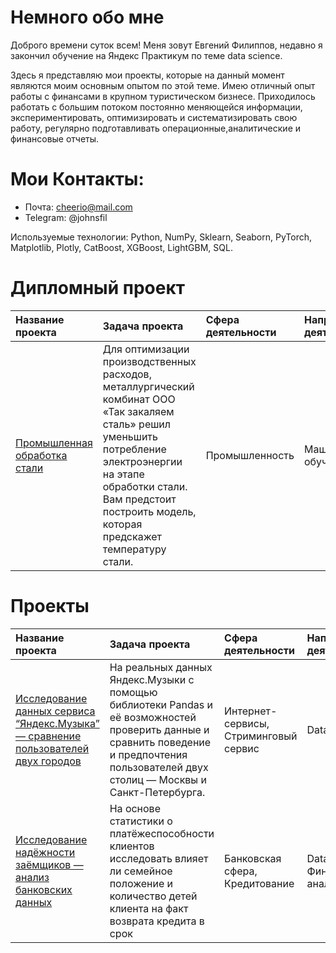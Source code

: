 # Немного обо мне
Доброго времени суток всем! Меня зовут Евгений Филиппов, недавно я закончил обучение на Яндекс Практикум по теме data scienсe. 

Здесь я представляю мои проекты,
которые на данный момент являются моим основным опытом по этой теме. Имею отличный опыт работы с финансами в крупном туристическом бизнесе.
Приходилось работать с большим потоком постоянно меняющейся информации, экспериментировать, оптимизировать и систематизировать свою работу, регулярно подготавливать операционные,аналитические и финансовые отчеты.

# Мои Контакты:

 - Почта: cheerio@mail.com
 - Telegram: @johnsfil


Используемые технологии: Python, NumPy, Sklearn, Seaborn, PyTorch, Matplotlib, Plotly, CatBoost, XGBoost, LightGBM, SQL.


# Дипломный проект

 | Название проекта | Задача проекта | Сфера деятельности | Направление деятельности | Навыки и инструменты |
| :-----------| :----------- | :----------- |  :----------- |  :----------- |
| [Промышленная обработка стали](https://github.com/Filruru/YP_projects/tree/78ea5525e46acbf9392cbfa48668bf97a1ff9149/P14_steeel_producrion) |Для оптимизации производственных расходов, металлургический комбинат ООО «Так закаляем сталь» решил уменьшить потребление электроэнергии на этапе обработки стали. Вам предстоит построить модель, которая предскажет температуру стали.|Промышленность|Машинное обучение|Python,Pandas,Matplotlib, Seaborn, NumPy, Sklearn, CatBoost, LightGBM, исследовательский анализ


# Проекты 

 | Название проекта | Задача проекта | Сфера деятельности | Направление деятельности | Навыки и инструменты |
| :-----------| :----------- | :----------- |  :----------- |  :----------- |
| [Исследование данных сервиса “Яндекс.Музыка” — сравнение пользователей двух городов](https://github.com/Filruru/YP_projects/tree/f44ec0eaa78871e1fda2db01f273ccf5825a7b23/P15_yandex_muz)|На реальных данных Яндекс.Музыки c помощью библиотеки Pandas и её возможностей проверить данные и сравнить поведение и предпочтения пользователей двух столиц — Москвы и Санкт-Петербурга.|Интернет-сервисы, Стриминговый сервис|Data Analyst|Pandas, Python
| [Исследование надёжности заёмщиков — анализ банковских данных](https://github.com/Filruru/YP_projects/tree/78ea5525e46acbf9392cbfa48668bf97a1ff9149/P1_bank_borrowers_assessment) |На основе статистики о платёжеспособности клиентов исследовать влияет ли семейное положение и количество детей клиента на факт возврата кредита в срок|Банковская сфера, Кредитование|Data Analyst, Финансовый аналитик|Pandas, Python, предобработка данных

